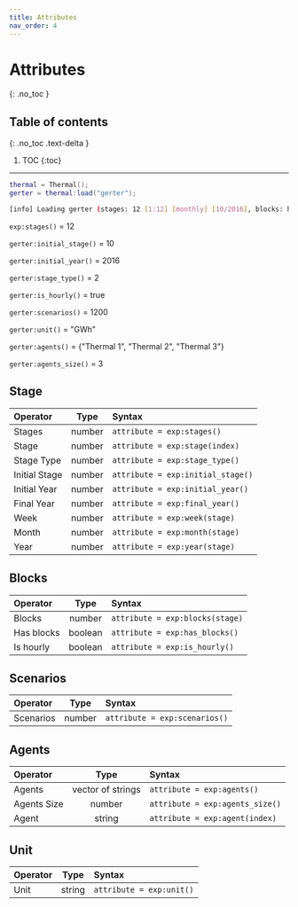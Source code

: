 ```yaml
---
title: Attributes
nav_order: 4
---
```


# Attributes
{: .no_toc }

## Table of contents
{: .no_toc .text-delta }

1. TOC
{:toc}

---

``` lua
thermal = Thermal();
gerter = thermal:load("gerter");
```

```sh
[info] Loading gerter (stages: 12 [1:12] [monthly] [10/2016], blocks: hour, scenarios: 1200, unit: GWh, agents: 3 [thermal])
```

`exp:stages()` = 12

`gerter:initial_stage()` = 10

`gerter:initial_year()` = 2016

`gerter:stage_type()` = 2 

`gerter:is_hourly()` = true

`gerter:scenarios()` = 1200

`gerter:unit()` = "GWh"

`gerter:agents()` = {"Thermal 1", "Thermal 2", "Thermal 3"}
   
`gerter:agents_size()` = 3

## Stage

| Operator        | Type            |            Syntax                 |
|:----------------|:---------------:|:----------------------------------|
| Stages          | number          | `attribute = exp:stages()`        |
| Stage           | number          | `attribute = exp:stage(index)`    |
| Stage Type      | number          | `attribute = exp:stage_type()`    |
| Initial Stage   | number          | `attribute = exp:initial_stage()` |
| Initial Year    | number          | `attribute = exp:initial_year()`  |
| Final Year      | number          | `attribute = exp:final_year()`    |
| Week            | number          | `attribute = exp:week(stage)`     |
| Month           | number          | `attribute = exp:month(stage)`    |
| Year            | number          | `attribute = exp:year(stage)`     |

## Blocks

| Operator        | Type            |            Syntax                 |
|:----------------|:---------------:|:----------------------------------|
| Blocks          | number          | `attribute = exp:blocks(stage)`   |
| Has blocks      | boolean         | `attribute = exp:has_blocks()`    |
| Is hourly       | boolean         | `attribute = exp:is_hourly()`     |

## Scenarios

| Operator        | Type            |            Syntax                 |
|:----------------|:---------------:|:----------------------------------|
| Scenarios       | number          | `attribute = exp:scenarios()`     |

## Agents

| Operator        | Type              |            Syntax                 |
|:----------------|:-----------------:|:----------------------------------|
| Agents          | vector of strings | `attribute = exp:agents()`        |
| Agents Size     | number            | `attribute = exp:agents_size()`   |
| Agent           | string            | `attribute = exp:agent(index)`    |

## Unit

| Operator        | Type            |            Syntax                 |
|:----------------|:---------------:|:----------------------------------|
| Unit            | string          | `attribute = exp:unit()`          |